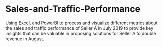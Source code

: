 # Sales-and-Traffic-Performance
Using Excel, and PowerBI to process and visualize different  metrics about the sales and traffic performance of Seller A in  July 2019 to provide key insights that can be valuable in  proposing solutions for Seller A to double revenue in August.
